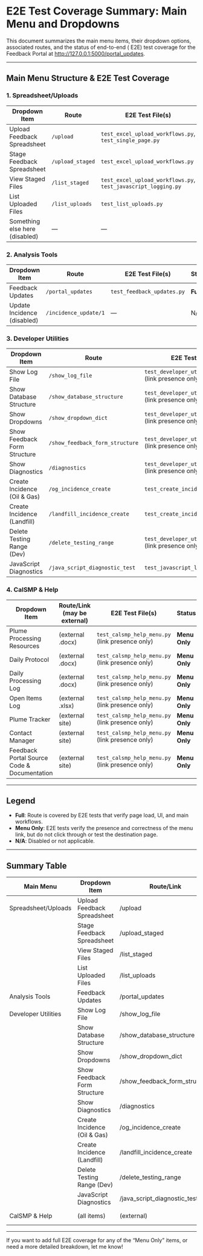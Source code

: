 # E2E Test Coverage Summary: Main Menu and Dropdowns

This document summarizes the main menu items, their dropdown options, associated routes, and the status of end-to-end (
E2E) test coverage for the Feedback Portal at http://127.0.0.1:5000/portal_updates.

---

## Main Menu Structure & E2E Test Coverage

### 1. Spreadsheet/Uploads

| Dropdown Item                  | Route            | E2E Test File(s)                                               | Status   |
|--------------------------------|------------------|----------------------------------------------------------------|----------|
| Upload Feedback Spreadsheet    | `/upload`        | `test_excel_upload_workflows.py`, `test_single_page.py`        | **Full** |
| Stage Feedback Spreadsheet     | `/upload_staged` | `test_excel_upload_workflows.py`                               | **Full** |
| View Staged Files              | `/list_staged`   | `test_excel_upload_workflows.py`, `test_javascript_logging.py` | **Full** |
| List Uploaded Files            | `/list_uploads`  | `test_list_uploads.py`                                         | **Full** |
| Something else here (disabled) | —                | —                                                              | N/A      |

### 2. Analysis Tools

| Dropdown Item               | Route                 | E2E Test File(s)           | Status   |
|-----------------------------|-----------------------|----------------------------|----------|
| Feedback Updates            | `/portal_updates`     | `test_feedback_updates.py` | **Full** |
| Update Incidence (disabled) | `/incidence_update/1` | —                          | N/A      |

### 3. Developer Utilities

| Dropdown Item                | Route                           | E2E Test File(s)                                        | Status        |
|------------------------------|---------------------------------|---------------------------------------------------------|---------------|
| Show Log File                | `/show_log_file`                | `test_developer_utilities_menu.py` (link presence only) | **Menu Only** |
| Show Database Structure      | `/show_database_structure`      | `test_developer_utilities_menu.py` (link presence only) | **Menu Only** |
| Show Dropdowns               | `/show_dropdown_dict`           | `test_developer_utilities_menu.py` (link presence only) | **Menu Only** |
| Show Feedback Form Structure | `/show_feedback_form_structure` | `test_developer_utilities_menu.py` (link presence only) | **Menu Only** |
| Show Diagnostics             | `/diagnostics`                  | `test_developer_utilities_menu.py` (link presence only) | **Menu Only** |
| Create Incidence (Oil & Gas) | `/og_incidence_create`          | `test_create_incidence_menu.py`                         | **Full**      |
| Create Incidence (Landfill)  | `/landfill_incidence_create`    | `test_create_incidence_menu.py`                         | **Full**      |
| Delete Testing Range (Dev)   | `/delete_testing_range`         | `test_developer_utilities_menu.py` (link presence only) | **Menu Only** |
| JavaScript Diagnostics       | `/java_script_diagnostic_test`  | `test_javascript_logging.py`                            | **Full**      |

### 4. CalSMP & Help

| Dropdown Item                               | Route/Link (may be external) | E2E Test File(s)                                | Status        |
|---------------------------------------------|------------------------------|-------------------------------------------------|---------------|
| Plume Processing Resources                  | (external .docx)             | `test_calsmp_help_menu.py` (link presence only) | **Menu Only** |
| Daily Protocol                              | (external .docx)             | `test_calsmp_help_menu.py` (link presence only) | **Menu Only** |
| Daily Processing Log                        | (external .docx)             | `test_calsmp_help_menu.py` (link presence only) | **Menu Only** |
| Open Items Log                              | (external .xlsx)             | `test_calsmp_help_menu.py` (link presence only) | **Menu Only** |
| Plume Tracker                               | (external site)              | `test_calsmp_help_menu.py` (link presence only) | **Menu Only** |
| Contact Manager                             | (external site)              | `test_calsmp_help_menu.py` (link presence only) | **Menu Only** |
| Feedback Portal Source Code & Documentation | (external site)              | `test_calsmp_help_menu.py` (link presence only) | **Menu Only** |

---

## Legend

- **Full**: Route is covered by E2E tests that verify page load, UI, and main workflows.
- **Menu Only**: E2E tests verify the presence and correctness of the menu link, but do not click through or test the
  destination page.
- **N/A**: Disabled or not applicable.

---

## Summary Table

| Main Menu           | Dropdown Item                | Route/Link                    | E2E Test File(s)                 | Status    |
|---------------------|------------------------------|-------------------------------|----------------------------------|-----------|
| Spreadsheet/Uploads | Upload Feedback Spreadsheet  | /upload                       | test_excel_upload_workflows.py   | Full      |
|                     | Stage Feedback Spreadsheet   | /upload_staged                | test_excel_upload_workflows.py   | Full      |
|                     | View Staged Files            | /list_staged                  | test_excel_upload_workflows.py   | Full      |
|                     | List Uploaded Files          | /list_uploads                 | test_list_uploads.py             | Full      |
| Analysis Tools      | Feedback Updates             | /portal_updates               | test_feedback_updates.py         | Full      |
| Developer Utilities | Show Log File                | /show_log_file                | test_developer_utilities_menu.py | Menu Only |
|                     | Show Database Structure      | /show_database_structure      | test_developer_utilities_menu.py | Menu Only |
|                     | Show Dropdowns               | /show_dropdown_dict           | test_developer_utilities_menu.py | Menu Only |
|                     | Show Feedback Form Structure | /show_feedback_form_structure | test_developer_utilities_menu.py | Menu Only |
|                     | Show Diagnostics             | /diagnostics                  | test_developer_utilities_menu.py | Menu Only |
|                     | Create Incidence (Oil & Gas) | /og_incidence_create          | test_create_incidence_menu.py    | Full      |
|                     | Create Incidence (Landfill)  | /landfill_incidence_create    | test_create_incidence_menu.py    | Full      |
|                     | Delete Testing Range (Dev)   | /delete_testing_range         | test_developer_utilities_menu.py | Menu Only |
|                     | JavaScript Diagnostics       | /java_script_diagnostic_test  | test_javascript_logging.py       | Full      |
| CalSMP & Help       | (all items)                  | (external)                    | test_calsmp_help_menu.py         | Menu Only |

---

If you want to add full E2E coverage for any of the “Menu Only” items, or need a more detailed breakdown, let me know!
